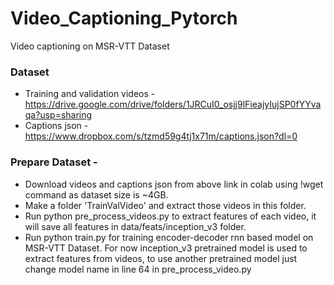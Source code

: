 # Video_Captioning_Pytorch
Video captioning on MSR-VTT Dataset

### Dataset
* Training and validation videos - https://drive.google.com/drive/folders/1JRCuI0_osjj9lFieajyIujSP0fYYvaqa?usp=sharing
* Captions json - https://www.dropbox.com/s/tzmd59g4tj1x71m/captions.json?dl=0

### Prepare Dataset - 
* Download videos and captions json from above link in colab using !wget command as dataset size is ~4GB.
* Make a folder 'TrainValVideo' and extract those videos in this folder.
* Run python pre_process_videos.py to extract features of each video, it will save all features in data/feats/inception_v3 folder.
* Run python train.py for training encoder-decoder rnn based model on MSR-VTT Dataset. For now inception_v3 pretrained model is used to extract features from videos, to use another pretrained model just change model name in line 64 in pre_process_video.py
